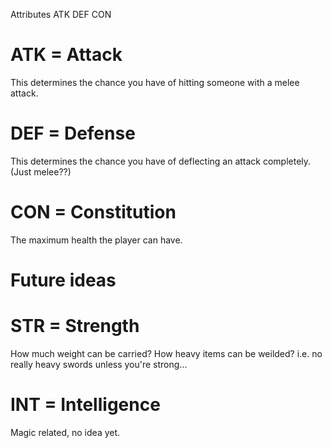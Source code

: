 Attributes
ATK
DEF
CON


ATK = Attack
============

This determines the chance you have of hitting someone with a melee attack.

DEF = Defense
=============

This determines the chance you have of deflecting an attack completely. (Just melee??)

CON = Constitution
==================

The maximum health the player can have.




Future ideas
============

STR = Strength
==============

How much weight can be carried?
How heavy items can be weilded? i.e. no really heavy swords unless you're strong...

INT = Intelligence
==================

Magic related, no idea yet.



